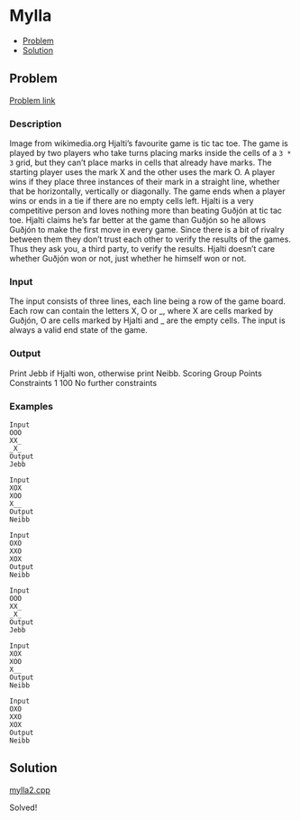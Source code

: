# Mylla
- [Problem](#problem)
- [Solution](#mylla2.cpp)

## Problem
[Problem link](https://open.kattis.com/problems/mylla2)

### Description
 Image from wikimedia.org Hjalti’s favourite game is tic tac toe. The game is played by two players who take turns placing marks inside the cells of a `3 * 3` grid, but they can’t place marks in cells that already have marks. The starting player uses the mark X and the other uses the mark O. A player wins if they place three instances of their mark in a straight line, whether that be horizontally, vertically or diagonally. The game ends when a player wins or ends in a tie if there are no empty cells left.
Hjalti is a very competitive person and loves nothing more than beating Guðjón at tic tac toe. Hjalti claims he’s far better at the game than Guðjón so he allows Guðjón to make the first move in every game. Since there is a bit of rivalry between them they don’t trust each other to verify the results of the games. Thus they ask you, a third party, to verify the results. Hjalti doesn’t care whether Guðjón won or not, just whether he himself won or not.

### Input
The input consists of three lines, each line being a row of the game board. Each row can contain the letters X, O or _, where X are cells marked by Guðjón, O are cells marked by Hjalti and _ are the empty cells. The input is always a valid end state of the game.

### Output
Print Jebb if Hjalti won, otherwise print Neibb.
Scoring Group Points Constraints 1 100 No further constraints 

### Examples
```
Input
OOO
XX_
_X_
Output
Jebb
```
```
Input
XOX
XOO
X__
Output
Neibb
```
```
Input
OXO
XXO
XOX
Output
Neibb
```
```
Input
OOO
XX_
_X_
Output
Jebb
```
```
Input
XOX
XOO
X__
Output
Neibb
```
```
Input
OXO
XXO
XOX
Output
Neibb
```


## Solution

[mylla2.cpp](./mylla2.cpp)

Solved!